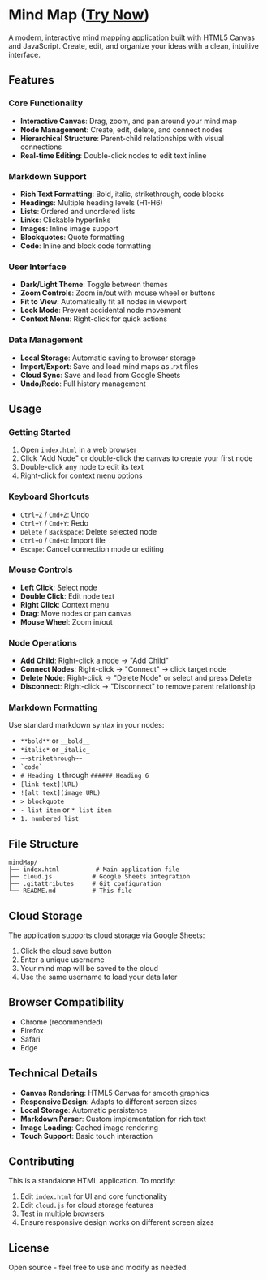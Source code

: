 # Mind Map ([Try Now](https://mapmind.pages.dev/))

A modern, interactive mind mapping application built with HTML5 Canvas and JavaScript. Create, edit, and organize your ideas with a clean, intuitive interface.

## Features

### Core Functionality
- **Interactive Canvas**: Drag, zoom, and pan around your mind map
- **Node Management**: Create, edit, delete, and connect nodes
- **Hierarchical Structure**: Parent-child relationships with visual connections
- **Real-time Editing**: Double-click nodes to edit text inline

### Markdown Support
- **Rich Text Formatting**: Bold, italic, strikethrough, code blocks
- **Headings**: Multiple heading levels (H1-H6)
- **Lists**: Ordered and unordered lists
- **Links**: Clickable hyperlinks
- **Images**: Inline image support
- **Blockquotes**: Quote formatting
- **Code**: Inline and block code formatting

### User Interface
- **Dark/Light Theme**: Toggle between themes
- **Zoom Controls**: Zoom in/out with mouse wheel or buttons
- **Fit to View**: Automatically fit all nodes in viewport
- **Lock Mode**: Prevent accidental node movement
- **Context Menu**: Right-click for quick actions

### Data Management
- **Local Storage**: Automatic saving to browser storage
- **Import/Export**: Save and load mind maps as .rxt files
- **Cloud Sync**: Save and load from Google Sheets
- **Undo/Redo**: Full history management

## Usage

### Getting Started
1. Open `index.html` in a web browser
2. Click "Add Node" or double-click the canvas to create your first node
3. Double-click any node to edit its text
4. Right-click for context menu options

### Keyboard Shortcuts
- `Ctrl+Z` / `Cmd+Z`: Undo
- `Ctrl+Y` / `Cmd+Y`: Redo
- `Delete` / `Backspace`: Delete selected node
- `Ctrl+O` / `Cmd+O`: Import file
- `Escape`: Cancel connection mode or editing

### Mouse Controls
- **Left Click**: Select node
- **Double Click**: Edit node text
- **Right Click**: Context menu
- **Drag**: Move nodes or pan canvas
- **Mouse Wheel**: Zoom in/out

### Node Operations
- **Add Child**: Right-click a node → "Add Child"
- **Connect Nodes**: Right-click → "Connect" → click target node
- **Delete Node**: Right-click → "Delete Node" or select and press Delete
- **Disconnect**: Right-click → "Disconnect" to remove parent relationship

### Markdown Formatting
Use standard markdown syntax in your nodes:
- `**bold**` or `__bold__`
- `*italic*` or `_italic_`
- `~~strikethrough~~`
- `` `code` ``
- `# Heading 1` through `###### Heading 6`
- `[link text](URL)`
- `![alt text](image URL)`
- `> blockquote`
- `- list item` or `* list item`
- `1. numbered list`

## File Structure

```
mindMap/
├── index.html          # Main application file
├── cloud.js           # Google Sheets integration
├── .gitattributes     # Git configuration
└── README.md          # This file
```

## Cloud Storage

The application supports cloud storage via Google Sheets:

1. Click the cloud save button
2. Enter a unique username
3. Your mind map will be saved to the cloud
4. Use the same username to load your data later

## Browser Compatibility

- Chrome (recommended)
- Firefox
- Safari
- Edge

## Technical Details

- **Canvas Rendering**: HTML5 Canvas for smooth graphics
- **Responsive Design**: Adapts to different screen sizes
- **Local Storage**: Automatic persistence
- **Markdown Parser**: Custom implementation for rich text
- **Image Loading**: Cached image rendering
- **Touch Support**: Basic touch interaction

## Contributing

This is a standalone HTML application. To modify:

1. Edit `index.html` for UI and core functionality
2. Edit `cloud.js` for cloud storage features
3. Test in multiple browsers
4. Ensure responsive design works on different screen sizes

## License

Open source - feel free to use and modify as needed.